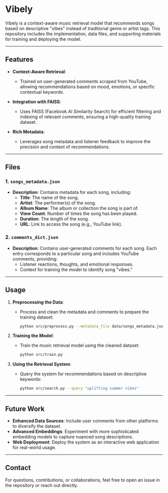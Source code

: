 # Vibely

Vibely is a context-aware music retrieval model that recommends songs based on descriptive "vibes" instead of traditional genre or artist tags. This repository includes the implementation, data files, and supporting materials for training and deploying the model.

---

## Features
- **Context-Aware Retrieval**:
  - Trained on user-generated comments scraped from YouTube, allowing recommendations based on mood, emotions, or specific contextual keywords.

- **Integration with FAISS**:
  - Uses FAISS (Facebook AI Similarity Search) for efficient filtering and indexing of relevant comments, ensuring a high-quality training dataset.

- **Rich Metadata**:
  - Leverages song metadata and listener feedback to improve the precision and context of recommendations.

---

## Files

### 1. `songs_metadata.json`
- **Description**: Contains metadata for each song, including:
  - **Title**: The name of the song.
  - **Artist**: The performer(s) of the song.
  - **Album Name**: The album or collection the song is part of.
  - **View Count**: Number of times the song has been played.
  - **Duration**: The length of the song.
  - **URL**: Link to access the song (e.g., YouTube link).

### 2. `comments_dict.json`
- **Description**: Contains user-generated comments for each song. Each entry corresponds to a particular song and includes YouTube comments, providing:
  - Listener reactions, thoughts, and emotional responses.
  - Context for training the model to identify song "vibes."

---

## Usage

1. **Preprocessing the Data**:
   - Process and clean the metadata and comments to prepare the training dataset:
     ```bash
     python src/preprocess.py --metadata_file data/songs_metadata.json --comments_file data/comments_dict.json
     ```

2. **Training the Model**:
   - Train the music retrieval model using the cleaned dataset:
     ```bash
     python src/train.py
     ```

3. **Using the Retrieval System**:
   - Query the system for recommendations based on descriptive keywords:
     ```bash
     python src/search.py --query "uplifting summer vibes"
     ```

---

## Future Work
- **Enhanced Data Sources**: Include user comments from other platforms to diversify the dataset.
- **Advanced Embeddings**: Experiment with more sophisticated embedding models to capture nuanced song descriptions.
- **Web Deployment**: Deploy the system as an interactive web application for real-world usage.

---

## Contact
For questions, contributions, or collaborations, feel free to open an issue in the repository or reach out directly.
